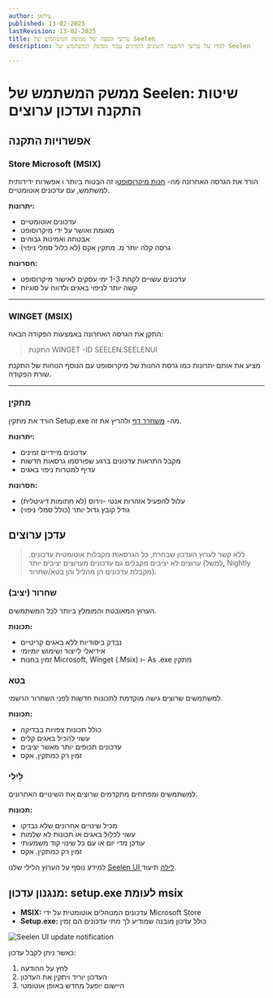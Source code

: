 ```yaml
---
author: עיתאן
published: 13-02-2025
lastRevision: 13-02-2025
title: ערוצי הפצה של ממשק המשתמש של Seelen
description: למדו על ערוצי ההפצה השונים הזמינים עבור ממשק המשתמש של Seelen

---
```


# ממשק המשתמש של Seelen: שיטות התקנה ועדכון ערוצים

## אפשרויות התקנה

### Store Microsoft (MSIX)

הורד את הגרסה האחרונה מה-
[חנות מיקרוסופט](https://www.microsoft.com/store)ו זה הבטוח ביותר ו
 אפשרות ידידותית למשתמש, עם עדכונים אוטומטיים.

**יתרונות:**

* עדכונים אוטומטיים
* מאומת ואושר על ידי מיקרוסופט
* אבטחה ואמינות גבוהים
* גרסה קלה יותר מ. מתקין אקס (לא כלול סמלי ניפוי)

**חסרונות:**

* עדכונים עשויים לקחת 1-3 ימי עסקים לאישור מיקרוסופט
* קשה יותר לניפוי באגים ולדווח על סוגיות

***

### WINGET (MSIX)

התקן את הגרסה האחרונה באמצעות הפקודה הבאה:

> התקנת WINGET -ID SEELEN.SEELENUI

מציע את אותם יתרונות כמו גרסת החנות של מיקרוסופט עם הנוסף
 הנוחות של התקנת שורת הפקודה.

***

### מתקין

הורד את מתקין Setup.exe מה-
[משחרר דף](https://github.com/eythaann/Seelen-UI/releases) ולהריץ את זה.

**יתרונות:**

* עדכונים מיידיים זמינים
* מקבל התראות עדכונים ברגע שפורסמו גרסאות חדשות
* עדיף למטרות ניפוי באגים

**חסרונות:**

* עלול להפעיל אזהרות אנטי -וירוס (לא חתומות דיגיטלית)
* גודל קובץ גדול יותר (כולל סמלי ניפוי)

## עדכן ערוצים

> ללא קשר לערוץ העדכון שבחרת, כל הגרסאות מקבלות אוטומטית
>  עדכונים. ערוצים לא יציבים מקבלים גם עדכונים מערוצים יציבים יותר
>  (למשל, Nightly מקבלת עדכונים הן מהליל והן בטא/שחרור).

### שחרור (יציב)

הערוץ המאובטח והמומלץ ביותר לכל המשתמשים.

**תכונות:**

* נבדק ביסודיות ללא באגים קריטיים
* אידיאלי לייצור ושימוש יומיומי
* זמין בחנות Microsoft, Winget (.Msix) ו- As .exe מתקין

### בטא

למשתמשים שרוצים גישה מוקדמת לתכונות חדשות לפני השחרור הרשמי.

**תכונות:**

* כולל תכונות צפויות בבדיקה
* עשוי להכיל באגים קלים
* עדכונים תכופים יותר מאשר יציבים
* זמין רק כמתקין. אקס

### לֵילִי

למשתמשים ומפתחים מתקדמים שרוצים את השינויים האחרונים.

**תכונות:**

* מכיל שינויים אחרונים שלא נבדקו
* עשוי לכלול באגים או תכונות לא שלמות
* עודכן מדי יום או עם כל שינוי קוד משמעותי
* זמין רק כמתקין. אקס

למידע נוסף על הערוץ הלילי שלנו
[Seelen UI לילה](https://seelen.io/blog/nightly) תיעוד.

## מנגנון עדכון: setup.exe לעומת msix

* **MSIX:** עדכונים המנוהלים אוטומטית על ידי Microsoft Store
* **Setup.exe:** כולל עדכון מובנה שמודיע לך מתי עדכונים הם
   זָמִין

![Seelen UI update notification](https://github.com/Seelen-Inc/slu-blog/blob/master/blog/seelen-ui-distribution-channels/image.png?raw=true)

כאשר ניתן לקבל עדכון:

1. לחץ על ההודעה
2. העדכון יוריד ויתקין את העדכון
3. היישום יופעל מחדש באופן אוטומטי

